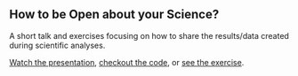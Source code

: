 ## How to be Open about your Science?

A short talk and exercises focusing on how to share the results/data created during scientific analyses.

[Watch the presentation](OpenScience_JRomanowska_2025-01-29.html),
[checkout the code](https://github.com/jromanowska/Reproducibility_wednesday_seminar),
or [see the exercise](OpenScience_JRomanowska_exercises_2025-01-29.html).
